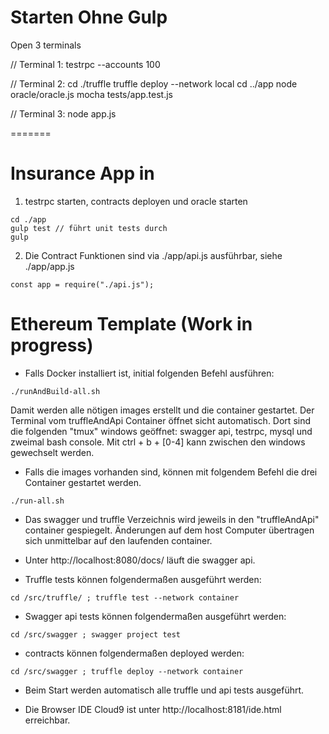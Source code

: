 # Starten Ohne Gulp

Open 3 terminals

// Terminal 1:
testrpc --accounts 100

// Terminal 2:
cd ./truffle
truffle deploy --network local
cd ../app
node oracle/oracle.js
mocha tests/app.test.js 

// Terminal 3:
node app.js
 
=======

# Insurance App in 

1. testrpc starten, contracts deployen und oracle starten
```
cd ./app
gulp test // führt unit tests durch
gulp 
```

2. Die Contract Funktionen sind via ./app/api.js ausführbar, siehe ./app/app.js
```
const app = require("./api.js");
```

# Ethereum Template (Work in progress)

* Falls Docker installiert ist, initial folgenden Befehl ausführen: 

```
./runAndBuild-all.sh
```

Damit werden alle nötigen images erstellt und die container gestartet. Der Terminal vom truffleAndApi Container öffnet sicht automatisch. Dort sind die folgenden "tmux" windows geöffnet: swagger api, testrpc, mysql und zweimal bash console. Mit ctrl + b + [0-4] kann zwischen den windows gewechselt werden.

* Falls die images vorhanden sind, können mit folgendem Befehl die drei Container gestartet werden.

```
./run-all.sh
```

* Das swagger und truffle Verzeichnis wird jeweils in den "truffleAndApi" container gespiegelt. Änderungen auf dem host Computer übertragen sich unmittelbar auf den laufenden container.

* Unter http://localhost:8080/docs/ läuft die swagger api. 

* Truffle tests können folgendermaßen ausgeführt werden:

```
cd /src/truffle/ ; truffle test --network container
```

* Swagger api tests können folgendermaßen ausgeführt werden:

```
cd /src/swagger ; swagger project test
```

* contracts können folgendermaßen deployed werden:

~~~
cd /src/swagger ; truffle deploy --network container
~~~

* Beim Start werden automatisch alle truffle und api tests ausgeführt. 

* Die Browser IDE Cloud9 ist unter http://localhost:8181/ide.html erreichbar. 

